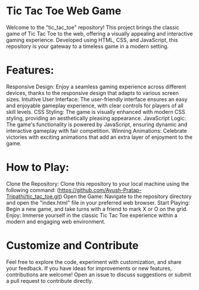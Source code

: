 # Tic Tac Toe Web Game
Welcome to the "tic_tac_toe" repository! This project brings the classic game of Tic Tac Toe to the web, offering a visually appealing and interactive gaming experience. Developed using HTML, CSS, and JavaScript, this repository is your gateway to a timeless game in a modern setting.

# Features: 
Responsive Design: Enjoy a seamless gaming experience across different devices, thanks to the responsive design that adapts to various screen sizes.
Intuitive User Interface: The user-friendly interface ensures an easy and enjoyable gameplay experience, with clear controls for players of all skill levels.
CSS Styling: The game is visually enhanced with modern CSS styling, providing an aesthetically pleasing appearance.
JavaScript Logic: The game's functionality is powered by JavaScript, ensuring dynamic and interactive gameplay with fair competition.
Winning Animations: Celebrate victories with exciting animations that add an extra layer of enjoyment to the game.

# How to Play: 
Clone the Repository: Clone this repository to your local machine using the following command:
  (https://github.com/Ayush-Pratap-Tripathi/tic_tac_toe.git)
Open the Game: Navigate to the repository directory and open the "index.html" file in your preferred web browser.
Start Playing: Begin a new game, and take turns with a friend to mark X or O on the grid.
Enjoy: Immerse yourself in the classic Tic Tac Toe experience within a modern and engaging web environment.

# Customize and Contribute
Feel free to explore the code, experiment with customization, and share your feedback. If you have ideas for improvements or new features, contributions are welcome! Open an issue to discuss suggestions or submit a pull request to contribute directly.


